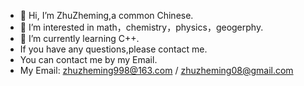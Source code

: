 - 👋 Hi, I’m ZhuZheming,a common Chinese.
- 👀 I’m interested in math，chemistry，physics，geogerphy.
- 🌱 I’m currently learning C++.
- If you have any questions,please contact me.
- You can contact me by my Email.
- My Email: zhuzheming998@163.com / zhuzheming08@gmail.com

<!---
ZhuZheming001/ZhuZheming001 is a ✨ special ✨ repository because its `README.md` (this file) appears on your GitHub profile.
You can click the Preview link to take a look at your changes.
--->
